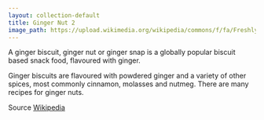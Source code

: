 ```yaml
---
layout: collection-default
title: Ginger Nut 2
image_path: https://upload.wikimedia.org/wikipedia/commons/f/fa/Freshly_baked_gingerbread_-_Christmas_2004.jpg
---
```


A ginger biscuit, ginger nut or ginger snap is a globally popular biscuit based snack food, flavoured with ginger.

Ginger biscuits are flavoured with powdered ginger and a variety of other spices, most commonly cinnamon, molasses and nutmeg. There are many recipes for ginger nuts.


<!--more-->


Source [Wikipedia](https://en.wikipedia.org/wiki/Ginger_nut)